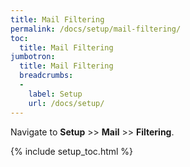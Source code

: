 ```yaml
---
title: Mail Filtering
permalink: /docs/setup/mail-filtering/
toc:
  title: Mail Filtering
jumbotron:
  title: Mail Filtering
  breadcrumbs:
  - 
    label: Setup
    url: /docs/setup/
---
```


Navigate to **Setup** >> **Mail** >> **Filtering**.

{% include setup_toc.html %}